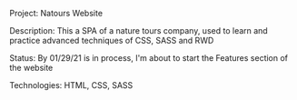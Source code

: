 Project: Natours Website

Description: This a SPA of a nature tours company, used to learn and practice advanced techniques of CSS, SASS and RWD

Status: By 01/29/21 is in process, I'm about to start the Features section of the website

Technologies: HTML, CSS, SASS
